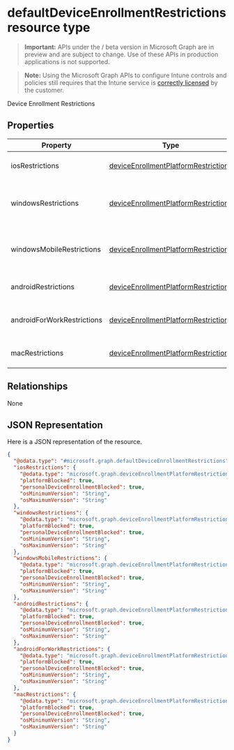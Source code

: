﻿# defaultDeviceEnrollmentRestrictions resource type

> **Important:** APIs under the / beta version in Microsoft Graph are in preview and are subject to change. Use of these APIs in production applications is not supported.

> **Note:** Using the Microsoft Graph APIs to configure Intune controls and policies still requires that the Intune service is [correctly licensed](https://go.microsoft.com/fwlink/?linkid=839381) by the customer.

Device Enrollment Restrictions
## Properties
|Property|Type|Description|
|---|---|---|
|iosRestrictions|[deviceEnrollmentPlatformRestrictions](../resources/intune_onboarding_deviceenrollmentplatformrestrictions.md)|Restrictions on iOS enrollment|
|windowsRestrictions|[deviceEnrollmentPlatformRestrictions](../resources/intune_onboarding_deviceenrollmentplatformrestrictions.md)|Restrictions on Windows Desktop enrollment|
|windowsMobileRestrictions|[deviceEnrollmentPlatformRestrictions](../resources/intune_onboarding_deviceenrollmentplatformrestrictions.md)|Restrictions on Windows Mobile enrollment|
|androidRestrictions|[deviceEnrollmentPlatformRestrictions](../resources/intune_onboarding_deviceenrollmentplatformrestrictions.md)|Restrictions on Android enrollment|
|androidForWorkRestrictions|[deviceEnrollmentPlatformRestrictions](../resources/intune_onboarding_deviceenrollmentplatformrestrictions.md)|Restrictions on Android for Work enrollment|
|macRestrictions|[deviceEnrollmentPlatformRestrictions](../resources/intune_onboarding_deviceenrollmentplatformrestrictions.md)|Restrictions on Mac enrollment|

## Relationships
None
## JSON Representation
Here is a JSON representation of the resource.
<!-- {
  "blockType": "resource",
  "keyProperty": "id",
  "@odata.type": "microsoft.graph.defaultDeviceEnrollmentRestrictions"
}
-->
```json
{
  "@odata.type": "#microsoft.graph.defaultDeviceEnrollmentRestrictions",
  "iosRestrictions": {
    "@odata.type": "microsoft.graph.deviceEnrollmentPlatformRestrictions",
    "platformBlocked": true,
    "personalDeviceEnrollmentBlocked": true,
    "osMinimumVersion": "String",
    "osMaximumVersion": "String"
  },
  "windowsRestrictions": {
    "@odata.type": "microsoft.graph.deviceEnrollmentPlatformRestrictions",
    "platformBlocked": true,
    "personalDeviceEnrollmentBlocked": true,
    "osMinimumVersion": "String",
    "osMaximumVersion": "String"
  },
  "windowsMobileRestrictions": {
    "@odata.type": "microsoft.graph.deviceEnrollmentPlatformRestrictions",
    "platformBlocked": true,
    "personalDeviceEnrollmentBlocked": true,
    "osMinimumVersion": "String",
    "osMaximumVersion": "String"
  },
  "androidRestrictions": {
    "@odata.type": "microsoft.graph.deviceEnrollmentPlatformRestrictions",
    "platformBlocked": true,
    "personalDeviceEnrollmentBlocked": true,
    "osMinimumVersion": "String",
    "osMaximumVersion": "String"
  },
  "androidForWorkRestrictions": {
    "@odata.type": "microsoft.graph.deviceEnrollmentPlatformRestrictions",
    "platformBlocked": true,
    "personalDeviceEnrollmentBlocked": true,
    "osMinimumVersion": "String",
    "osMaximumVersion": "String"
  },
  "macRestrictions": {
    "@odata.type": "microsoft.graph.deviceEnrollmentPlatformRestrictions",
    "platformBlocked": true,
    "personalDeviceEnrollmentBlocked": true,
    "osMinimumVersion": "String",
    "osMaximumVersion": "String"
  }
}
```



